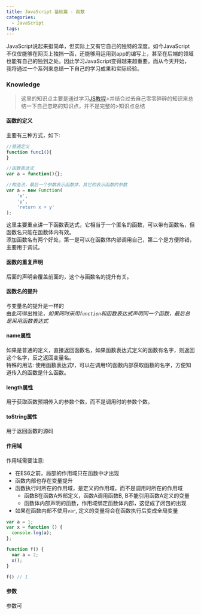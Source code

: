 ```yaml
---
title: JavaScript 基础篇 - 函数
categories:
  - JavaScript
tags:
---
```

JavaScript说起来挺简单，但实际上又有它自己的独特的深度。如今JavaScript不仅仅能够在网页上独挡一面，还能够用运用到app的编写上，甚至在后端的领域也能有自己的独到之处。因此学习JavaScript变得越来越重要。而从今天开始，我将通过一个系列来总结一下自己的学习成果和实际经验。
 
### Knowledge  
> 这里的知识点主要是通过学习[JS教程](https://wangdoc.com/javascript)>并结合过去自己零零碎碎的知识来总结一下自己忽略的知识点，并不是完整的>知识点总结 
 
<!-- more -->

#### 函数的定义
主要有三种方式，如下:  
```js
//普通定义
function func1(){
}

//函数表达式
var a = function(){};

//构造法，最后一个参数表示函数体，其它的表示函数的参数
var a = new Function(
	'x',
	'y',
	'return x + y'
);   
```
这里主要重点讲一下函数表达式，它相当于一个匿名的函数，可以带有函数名，但函数名只能在函数体内有效。  
添加函数名有两个好处，第一是可以在函数体内部调用自己，第二个是方便除错，主要用于调试。

#### 函数的重复声明
后面的声明会覆盖前面的，这个与函数名的提升有关。

#### 函数名的提升
与变量名的提升是一样的  
由此可得出推论，*如果同时采用`function`和函数表达式声明同一个函数，最后总是采用函数表达式*


#### name属性
如果是普通的定义，直接返回函数名，如果函数表达式定义的函数有名字，则返回这个名字，反之返回变量名。  
特殊的用法: 使用函数表达式f，可以在调用f的函数内部获取函数的名字，方便知道传入的函数是什么函数。

#### length属性
用于获取函数预期传入的参数个数，而不是调用时的参数个数。

#### toString属性
用于返回函数的源码

#### 作用域
作用域需要注意:  
- 在ES6之前，局部的作用域只在函数中才出现
- 函数内部也存在变量提升
- 函数执行时所在的作用域，是定义的作用域，而不是调用时所在的作用域
	- 函数B在函数A外部定义，函数A调用函数B, B不能引用函数A定义的变量 
	- 函数体内部声明的函数，作用域绑定函数体内部，这促成了闭包的出现
- 如果在函数内部不使用`var`, 定义的变量将会在函数执行后变成全局变量

```js
var a = 1;
var x = function () {
  console.log(a);
};

function f() {
  var a = 2;
  x();
}

f() // 1
``` 

#### 参数
参数可
